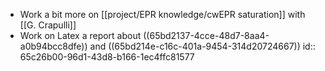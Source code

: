- Work a bit more on [[project/EPR knowledge/cwEPR saturation]] with [[G. Crapulli]]
- Work on Latex a report about ((65bd2137-4cce-48d7-8aa4-a0b94bcc8dfe)) and ((65bd214e-c16c-401a-9454-314d20724667))
  id:: 65c26b00-96d1-43d8-b166-1ec4ffc81577
